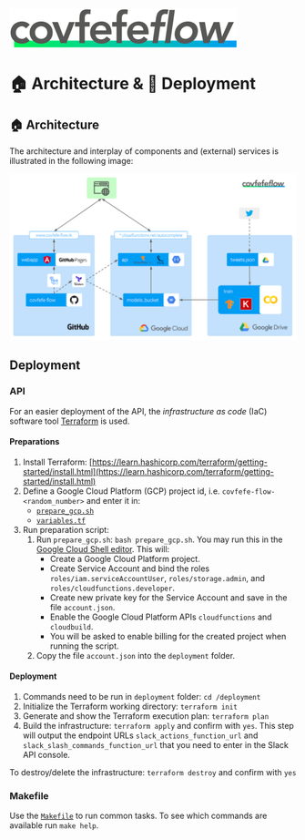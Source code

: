 <img src="../design/logo/covfefe-flow-logo.png" alt="covfefe-flow logo" style="max-width:100%;" width="400px" height="70px">

# :house: Architecture & :rocket: Deployment

## :house: Architecture

The architecture and interplay of components and (external) services is illustrated in the following image:

![covfefe-flow architecture](./images/readme/covfefe-flow_architecture.png)

## Deployment

### API

For an easier deployment of the API, the *infrastructure as code* (IaC) software tool [Terraform](https://www.terraform.io/) is used.

#### Preparations

1. Install Terraform: [https://learn.hashicorp.com/terraform/getting-started/install.html](https://learn.hashicorp.com/terraform/getting-started/install.html)
2. Define a Google Cloud Platform (GCP) project id, i.e. `covfefe-flow-<random_number>` and enter it in:
    - [`prepare_gcp.sh`](prepare_gcp.sh)
    - [`variables.tf`](variables.tf)
3. Run preparation script:
    1. Run `prepare_gcp.sh`: `bash prepare_gcp.sh`. You may run this in the [Google Cloud Shell editor](https://ssh.cloud.google.com/cloudshell/editor). This will:
        - Create a Google Cloud Platform project.
        - Create Service Account and bind the roles `roles/iam.serviceAccountUser`, `roles/storage.admin`, and `roles/cloudfunctions.developer`.
        - Create new private key for the Service Account and save in the file `account.json`.
        - Enable the Google Cloud Platform APIs `cloudfunctions` and `cloudbuild`.
        - You will be asked to enable billing for the created project when running the script.
    2. Copy the file `account.json` into the `deployment` folder.

#### Deployment

1. Commands need to be run in `deployment` folder: `cd /deployment`
2. Initialize the Terraform working directory: `terraform init`
3. Generate and show the Terraform execution plan: `terraform plan`
4. Build the infrastructure: `terraform apply` and confirm with `yes`. This step will output the endpoint URLs `slack_actions_function_url` and `slack_slash_commands_function_url` that you need to enter in the Slack API console.

To destroy/delete the infrastructure: `terraform destroy` and confirm with `yes`

### Makefile

Use the [`Makefile`](../Makefile) to run common tasks. To see which commands are available run `make help`.

